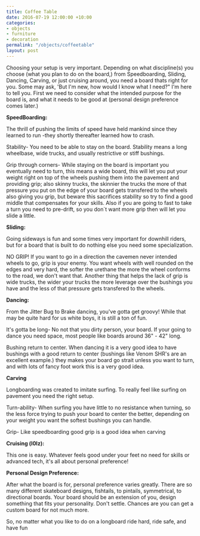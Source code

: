 ```yaml
---
title: Coffee Table
date: 2016-07-19 12:00:00 +10:00
categories:
- objects
- furniture
- decoration
permalink: "/objects/coffeetable"
layout: post
---
```

Choosing your setup is very important. Depending on what discipline(s) you choose (what you plan to do on the board,) from Speedboarding, Sliding, Dancing, Carving, or just cruising around, you need a board thats right for you. Some may ask, 'But I'm new, how would I know what I need?" I'm here to tell you. First we need to consider what the intended purpose for the board is, and what it needs to be good at (personal design preference comes later.)

**SpeedBoarding:**

The thrill of pushing the limits of speed have held mankind since they learned to run -they shortly thereafter learned how to crash.

Stability- You need to be able to stay on the board. Stability means a long wheelbase, wide trucks, and usually restrictive or stiff bushings.

Grip through corners- While staying on the board is important you eventually need to turn, this means a wide board, this will let you put your weight right on top of the wheels pushing them into the pavement and providing grip; also skinny trucks, the skinnier the trucks the more of that pressure you put on the edge of your board gets transfered to the wheels also giving you grip, but beware this sacrifices stability so try to find a good middle that compensates for your skills. Also if you are going to fast to take a turn you need to pre-drift, so you don`t want more grip then will let you slide a little.

**Sliding:**

Going sideways is fun and some times very important for downhill riders, but for a board that is built to do nothing else you need some specialization.

NO GRIP! If you want to go in a direction the cavemen never intended wheels to go, grip is your enemy. You want wheels with well rounded on the edges and very hard, the softer the urethane the more the wheel conforms to the road, we don't want that. Another thing that helps the lack of grip is wide trucks, the wider your trucks the more leverage over the bushings you have and the less of that pressure gets transfered to the wheels.

**Dancing:**

From the Jitter Bug to Brake dancing, you've gotta get groovy! While that may be quite hard for us white boys, it is still a ton of fun.

It's gotta be long- No not that you dirty person, your board. If your going to dance you need space, most people like boards around 36" - 42" long.

Bushing return to center. When dancing it is a very good idea to have bushings with a good return to center (bushings like Venom SHR's are an excellent example.) they makes your board go strait unless you want to turn, and with lots of fancy foot work this is a very good idea.

**Carving**

Longboarding was created to imitate surfing. To really feel like surfing on pavement you need the right setup.

Turn-ability- When surfing you have little to no resistance when turning, so the less force trying to push your board to center the better, depending on your weight you want the softest bushings you can handle.

Grip- Like speedboarding good grip is a good idea when carving

**Cruising (l0lz):**

This one is easy. Whatever feels good under your feet no need for skills or advanced tech, it's all about personal preference!

**Personal Design Preference:**

After what the board is for, personal preference varies greatly. There are so many different skateboard designs, fishtails, to pintails, symmetrical, to directional boards. Your board should be an extension of you, design something that fits your personality. Don't settle. Chances are you can get a custom board for not much more.

So, no matter what you like to do on a longboard ride hard, ride safe, and have fun
